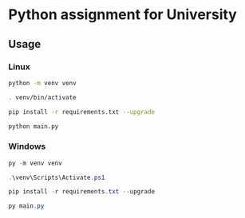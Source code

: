 # Python assignment for University

## Usage

### Linux

```bash
python -m venv venv

. venv/bin/activate

pip install -r requirements.txt --upgrade

python main.py
```

### Windows

```ps1
py -m venv venv

.\venv\Scripts\Activate.ps1

pip install -r requirements.txt --upgrade

py main.py
```
